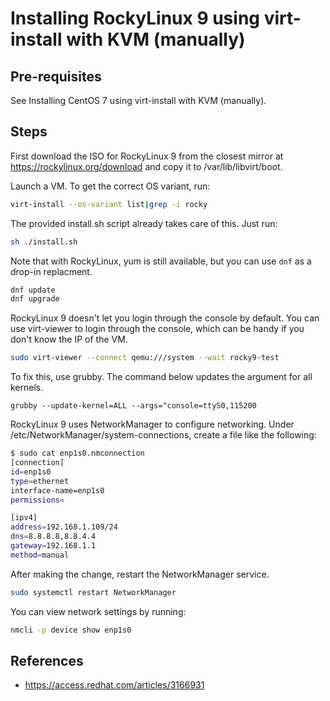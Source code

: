 # Installing RockyLinux 9 using virt-install with KVM (manually)

## Pre-requisites

See Installing CentOS 7 using virt-install with KVM (manually).

## Steps

First download the ISO for RockyLinux 9 from the closest mirror at https://rockylinux.org/download and copy it to /var/lib/libvirt/boot.

Launch a VM. To get the correct OS variant, run:

```sh
virt-install --os-variant list|grep -i rocky
```

The provided install.sh script already takes care of this. Just run:

```sh
sh ./install.sh
```

Note that with RockyLinux, yum is still available, but you can use `dnf` as a drop-in replacment.

```sh
dnf update
dnf upgrade
```

RockyLinux 9 doesn't let you login through the console by default. You can use virt-viewer to login through the console, which can be handy if you don't know the IP of the VM.

```sh
sudo virt-viewer --connect qemu:///system --wait rocky9-test
```

To fix this, use grubby. The command below updates the argument for all kernels.

```
grubby --update-kernel=ALL --args="console=ttyS0,115200
```


RockyLinux 9 uses NetworkManager to configure networking. Under /etc/NetworkManager/system-connections, create a file like the following:

```sh
$ sudo cat enp1s0.nmconnection 
[connection]
id=enp1s0
type=ethernet
interface-name=enp1s0
permissions=

[ipv4]
address=192.168.1.109/24
dns=8.8.8.8,8.8.4.4
gateway=192.168.1.1
method=manual
```

After making the change, restart the NetworkManager service.

```sh
sudo systemctl restart NetworkManager
```

You can view network settings by running:

```sh
nmcli -p device show enp1s0
```

## References

- https://access.redhat.com/articles/3166931